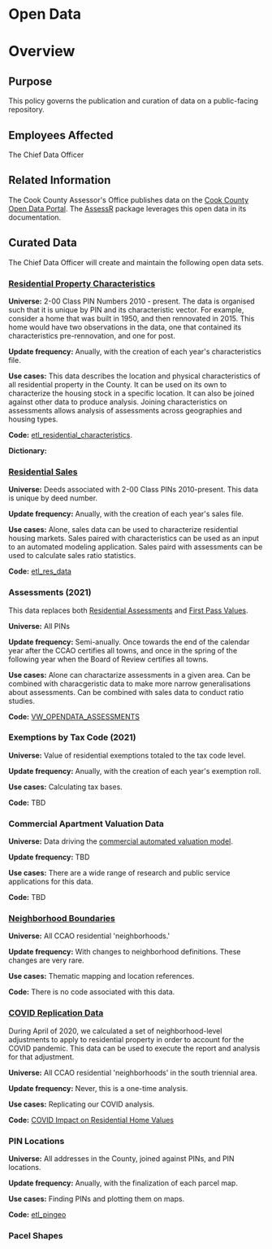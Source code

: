 # Open Data

# Overview

## Purpose

This policy governs the publication and curation of data on a public-facing repository.

## Employees Affected

The Chief Data Officer

## Related Information

The Cook County Assessor's Office publishes data on the [Cook County Open Data Portal](https://datacatalog.cookcountyil.gov/browse?tags=cook%20county%20assessor). The [AssessR](https://ccao-data-science---modeling.gitlab.io/packages/assessr/articles/example-ratio-study.html) package leverages this open data in its documentation.

## Curated Data 

The Chief Data Officer will create and maintain the following open data sets. 


### [Residential Property Characteristics](https://datacatalog.cookcountyil.gov/Property-Taxation/Cook-County-Assessor-s-Residential-Property-Charac/bcnq-qi2z)

**Universe:** 2-00 Class PIN Numbers 2010 - present. The data is organised such that it is unique by PIN and its characteristic vector. For example, consider a home that was built in 1950, and then rennovated in 2015. This home would have two observations in the data, one that contained its characteristics pre-rennovation, and one for post.

**Update frequency:** Anually, with the creation of each year's characteristics file. 

**Use cases:** This data describes the location and physical characteristics of all residential property in the County. It can be used on its own to characterize the housing stock in a specific location. It can also be joined against other data to produce analysis. Joining characteristics on assessments allows analysis of assessments across geographies and housing types. 

**Code:** [etl_residential_characteristics](https://gitlab.com/ccao-data-science---modeling/processes/etl_residential_characteristics).

**Dictionary:**

### [Residential Sales](https://datacatalog.cookcountyil.gov/Property-Taxation/Cook-County-Assessor-s-Residential-Sales-Data/5pge-nu6u)

**Universe:** Deeds associated with 2-00 Class PINs 2010-present. This data is unique by deed number. 

**Update frequency:** Anually, with the creation of each year's sales file. 

**Use cases:** Alone, sales data can be used to characterize residential housing markets. Sales paired with characteristics can be used as an input to an automated modeling application. Sales paird with assessments can be used to calculate sales ratio statistics.

**Code:** [etl_res_data](https://gitlab.com/ccao-data-science---modeling/processes/etl_res_data)

### Assessments (2021)

This data replaces both [Residential Assessments](https://datacatalog.cookcountyil.gov/Property-Taxation/Cook-County-Assessor-s-Residential-Assessments/uqb9-r7vn) and [First Pass Values](https://datacatalog.cookcountyil.gov/Property-Taxation/Archive-Cook-County-Assessor-s-First-Pass-Values/x88m-e569). 

**Universe:** All PINs

**Update frequency:** Semi-anually. Once towards the end of the calendar year after the CCAO certifies all towns, and once in the spring of the following year when the Board of Review certifies all towns.

**Use cases:** Alone can charactarize assessments in a given area. Can be combined with characgeristic data to make more narrow generalisations about assessments. Can be combined with sales data to conduct ratio studies. 

**Code:** [VW_OPENDATA_ASSESSMENTS](https://gitlab.com/ccao-data-science---modeling/data-architecture/-/blob/master/code.sql/CCAODATA/VW_OPENDATA_ASSESSMENTS.sql)

### Exemptions by Tax Code (2021)

**Universe:** Value of residential exemptions totaled to the tax code level.

**Update frequency:** Anually, with the creation of each year's exemption roll.

**Use cases:** Calculating tax bases.

**Code:** TBD

### Commercial Apartment Valuation Data

**Universe:** Data driving the [commercial automated valuation model](https://gitlab.com/ccao-data-science---modeling/models/commercial-apartments-automated-valuation-model).

**Update frequency:** TBD

**Use cases:** There are a wide range of research and public service applications for this data. 

**Code:** TBD

### [Neighborhood Boundaries](https://datacatalog.cookcountyil.gov/Finance-Administration/Cook-County-Assessor-s-Residential-Neighborhood-Bo/wyzt-dzf8)

**Universe:** All CCAO residential 'neighborhoods.'

**Update frequency:** With changes to neighborhood definitions. These changes are very rare. 

**Use cases:** Thematic mapping and location references. 

**Code:** There is no code associated with this data. 

### [COVID Replication Data](https://datacatalog.cookcountyil.gov/Finance-Administration/Cook-County-Assessor-s-Residential-COVID-Adjustmen/sypz-gxn2)

During April of 2020, we calculated a set of neighborhood-level adjustments to apply to residential property in order to account for the COVID pandemic. This data can be used to execute the report and analysis for that adjustment.

**Universe:** All CCAO residential 'neighborhoods' in the south triennial area.

**Update frequency:** Never, this is a one-time analysis.

**Use cases:** Replicating our COVID analysis.

**Code:** [COVID Impact on Residential Home Values](https://gitlab.com/ccao-data-science---modeling/covid-impact-on-residential-home-values)

### PIN Locations

**Universe:** All addresses in the County, joined against PINs, and PIN locations.

**Update frequency:** Anually, with the finalization of each parcel map.

**Use cases:** Finding PINs and plotting them on maps.

**Code:**  [etl_pingeo](https://gitlab.com/ccao-data-science---modeling/processes/etl_pingeo)

### Pacel Shapes
